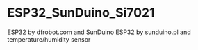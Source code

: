 # ESP32_SunDuino_Si7021
ESP32 by dfrobot.com and SunDuino ESP32 by sunduino.pl and temperature/humidity sensor 
